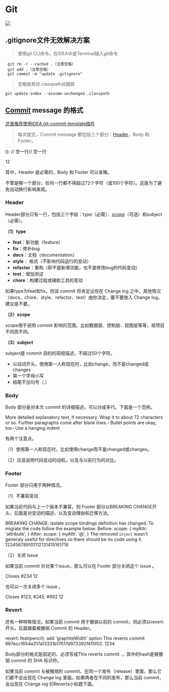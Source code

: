 # Git

[![](https://img.shields.io/badge/Git-zbsilent-brightgreen)](Https://github.com/zbsilent)

## .gitignore文件无效解决方案

> 使用git CLI命令，在IDEA中是Terminal输入git命令

```text
 git rm -r --cached .（注意空格）
 git add .（注意空格）
 git commit -m "update .gitignore"
```

> 忽略放弃对.classpath对跟踪

```text
git update-index --assume-unchanged .classpath
```



 

## [Commit](https://so.csdn.net/so/search?q=Commit&spm=1001.2101.3001.7020) message 的格式

[这里推荐使用IDEA git-commit-template插件](https://plugins.jetbrains.com/plugin/9861-git-commit-template)

> 每次提交，Commit message 都包括三个部分：[Header](https://so.csdn.net/so/search?q=Header&spm=1001.2101.3001.7020)，Body 和 Footer。

<type>(<scope>): <subject>// 空一行<body>// 空一行<footer> 12

其中，Header 是必需的，Body 和 Footer 可以省略。

不管是哪一个部分，任何一行都不得超过72个字符（或100个字符）。这是为了避免自动换行影响美观。

### Header

Header部分只有一行，包括三个字段：type（必需）、[scope](https://so.csdn.net/so/search?q=scope&spm=1001.2101.3001.7020)（可选）和subject（必需）。

**（1）type**

- **feat**：新功能（feature）
- **fix**：修补bug
- **docs**：文档（documentation）
- **style**： 格式（不影响代码运行的变动）
- **refactor**：重构（即不是新增功能，也不是修改bug的代码变动）
- **test**：增加测试
- **chore**：构建过程或辅助工具的变动

如果type为feat和fix，则该 commit 将肯定出现在 Change log 之中。其他情况（docs、chore、style、refactor、test）由你决定，要不要放入 Change log，建议是不要。

**（2）scope**

scope用于说明 commit 影响的范围，比如数据层、控制层、视图层等等，视项目不同而不同。

**（3）subject**

subject是 commit 目的的简短描述，不超过50个字符。

- 以动词开头，使用第一人称现在时，比如change，而不是changed或changes
- 第一个字母小写
- 结尾不加句号（.）

### Body

Body 部分是对本次 commit 的详细描述，可以分成多行。下面是一个范例。

More detailed explanatory text, if necessary. Wrap it to about 72 characters or so. Further paragraphs come after blank lines.- Bullet points are okay, too- Use a hanging indent

有两个注意点。

（1）使用第一人称现在时，比如使用change而不是changed或changes。

（2）应该说明代码变动的动机，以及与以前行为的对比。

### Footer

Footer 部分只用于两种情况。

（1）不兼容变动

如果当前代码与上一个版本不兼容，则 Footer 部分以BREAKING CHANGE开头，后面是对变动的描述、以及变动理由和迁移方法。

BREAKING CHANGE: isolate scope bindings definition has changed.     To migrate the code follow the example below:     Before:     scope: {       myAttr: 'attribute',     }     After:     scope: {       myAttr: '@',     }     The removed `inject` wasn't generaly useful for directives so there should be no code using it. 123456789101112131415161718

（2）关闭 Issue

如果当前 commit 针对某个issue，那么可以在 Footer 部分关闭这个 issue 。

Closes *#234* 12

也可以一次关闭多个 issue 。

Closes #123, #245, #992 12

### Revert

还有一种特殊情况，如果当前 commit 用于撤销以前的 commit，则必须以revert:开头，后面跟着被撤销 Commit 的 Header。

revert: feat(pencil): add 'graphiteWidth' option This reverts commit 667ecc1654a317a13331b17617d973392f415f02. 1234

Body部分的格式是固定的，必须写成This reverts commit <hash>.，其中的hash是被撤销 commit 的 SHA 标识符。

如果当前 commit 与被撤销的 commit，在同一个发布（release）里面，那么它们都不会出现在 Change log 里面。如果两者在不同的发布，那么当前 commit，会出现在 Change log 的Reverts小标题下面。
